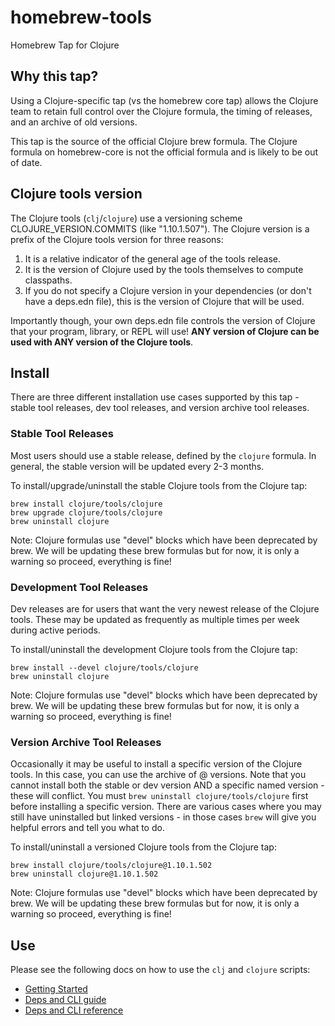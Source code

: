 homebrew-tools
================

Homebrew Tap for Clojure

## Why this tap?

Using a Clojure-specific tap (vs the homebrew core tap) allows the Clojure team to retain full control over the Clojure formula, the timing of releases, and an archive of old versions. 

This tap is the source of the official Clojure brew formula. The Clojure formula on homebrew-core is not the official formula and is likely to be out of date.

## Clojure tools version

The Clojure tools (`clj`/`clojure`) use a versioning scheme CLOJURE_VERSION.COMMITS (like "1.10.1.507"). The Clojure version is a prefix of the Clojure tools version for three reasons:

1. It is a relative indicator of the general age of the tools release.
2. It is the version of Clojure used by the tools themselves to compute classpaths.
3. If you do not specify a Clojure version in your dependencies (or don't have a deps.edn file), this is the version of Clojure that will be used.

Importantly though, your own deps.edn file controls the version of Clojure that your program, library, or REPL will use! **ANY version of Clojure can be used with ANY version of the Clojure tools**.

## Install

There are three different installation use cases supported by this tap - stable tool releases, dev tool releases, and version archive tool releases.

### Stable Tool Releases

Most users should use a stable release, defined by the `clojure` formula. In general, the stable version will be updated every 2-3 months.

To install/upgrade/uninstall the stable Clojure tools from the Clojure tap:

```
brew install clojure/tools/clojure
brew upgrade clojure/tools/clojure
brew uninstall clojure
```

Note: Clojure formulas use "devel" blocks which have been deprecated by brew. We will be updating these brew formulas but for now, it is only a warning so proceed, everything is fine!

### Development Tool Releases

Dev releases are for users that want the very newest release of the Clojure tools. These may be updated as frequently as multiple times per week during active periods.

To install/uninstall the development Clojure tools from the Clojure tap:

```
brew install --devel clojure/tools/clojure
brew uninstall clojure
```

Note: Clojure formulas use "devel" blocks which have been deprecated by brew. We will be updating these brew formulas but for now, it is only a warning so proceed, everything is fine!

### Version Archive Tool Releases

Occasionally it may be useful to install a specific version of the Clojure tools. In this case, you can use the archive of @ versions. Note that you cannot install both the stable or dev version AND a specific named version - these will conflict. You must `brew uninstall clojure/tools/clojure` first before installing a specific version. There are various cases where you may still have uninstalled but linked versions - in those cases `brew` will give you helpful errors and tell you what to do.

To install/uninstall a versioned Clojure tools from the Clojure tap:

```
brew install clojure/tools/clojure@1.10.1.502
brew uninstall clojure@1.10.1.502
```

Note: Clojure formulas use "devel" blocks which have been deprecated by brew. We will be updating these brew formulas but for now, it is only a warning so proceed, everything is fine!

## Use

Please see the following docs on how to use the `clj` and `clojure` scripts:

* [Getting Started](https://clojure.org/guides/getting_started)
* [Deps and CLI guide](https://clojure.org/guides/deps_and_cli)
* [Deps and CLI reference](https://clojure.org/reference/deps_and_cli)

